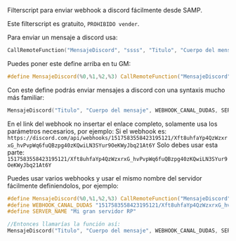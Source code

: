 Filterscript para enviar webhook a discord fácilmente desde SAMP.

Este filterscript es gratuito, ```PROHIBIDO vender```.

Para enviar un mensaje a discord usa:
```c
CallRemoteFunction("MensajeDiscord", "ssss", "Titulo", "Cuerpo del mensaje", "Link del webhook", "Nombre del servidor");
```
Puedes poner este define arriba en tu GM:
```c
#define MensajeDiscord(%0,%1,%2,%3) CallRemoteFunction("MensajeDiscord", "ssss",%0,%1,%2,%3)

```
Con este define podrás enviar mensajes a discord con una syntaxis mucho más familiar:
```c
MensajeDiscord("Titulo", "Cuerpo del mensaje", WEBHOOK_CANAL_DUDAS, SERVER_NAME);
```

En el link del webhook no insertar el enlace completo, solamente usa los parámetros necesarios, por ejemplo:
Si el webhook es: ```https://discord.com/api/webhooks/1517583558423195121/Xft8uhfaYp4QzWzxrxG_hvPvpWq6fuQBzpg40zKQwiLN3SYur9OeKWyJbq21At6Y```
Solo debes usar esta parte:  ```1517583558423195121/Xft8uhfaYp4QzWzxrxG_hvPvpWq6fuQBzpg40zKQwiLN3SYur9OeKWyJbq21At6Y ```


Puedes usar varios webhooks y usar el mismo nombre del servidor fácilmente definiendolos, por ejemplo:
 ```c
#define MensajeDiscord(%0,%1,%2,%3) CallRemoteFunction("MensajeDiscord", "ssss",%0,%1,%2,%3)
#define WEBHOOK_CANAL_DUDAS "1517583558423195121/Xft8uhfaYp4QzWzxrxG_hvPvpWq6fuQBzpg40zKQwiLN3SYur9OeKWyJbq21At6Y"
#define SERVER_NAME "Mi gran servidor RP"

//Entonces llamarías la función así:
MensajeDiscord("Titulo", "Cuerpo del mensaje", WEBHOOK_CANAL_DUDAS, SERVER_NAME);
 ```

